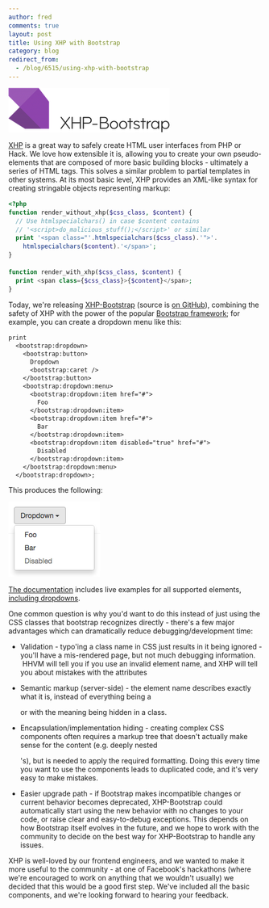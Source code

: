 ```yaml
---
author: fred
comments: true
layout: post
title: Using XHP with Bootstrap
category: blog
redirect_from:
  - /blog/6515/using-xhp-with-bootstrap
---
```


![xhpbootstrap_logo_blacktext](/static/images/posts/xhpbootstrap_logo_blacktext.png)

[XHP](https://github.com/facebook/xhp) is a great way to safely create HTML user interfaces from PHP or Hack. We love how extensible it is, allowing you to create your own pseudo-elements that are composed of more basic building blocks - ultimately a series of HTML tags. This solves a similar problem to partial templates in other systems. At its most basic level, XHP provides an XML-like syntax for creating stringable objects representing markup:

<!--truncate-->

```php
<?php
function render_without_xhp($css_class, $content) {
  // Use htmlspecialchars() in case $content contains
  // '<script>do_malicious_stuff();</script>' or similar
  print '<span class="'.htmlspecialchars($css_class).'">'.
    htmlspecialchars($content).'</span>';
}

function render_with_xhp($css_class, $content) {
  print <span class={$css_class}>{$content}</span>;
}
```


Today, we're releasing [XHP-Bootstrap](http://bootstrap.hhvm.com) (source is [on GitHub](https://github.com/hhvm/xhp-bootstrap)), combining the safety of XHP with the power of the popular [Bootstrap framework](http://getbootstrap.com/); for example, you can create a dropdown menu like this:

```
print
  <bootstrap:dropdown>
    <bootstrap:button>
      Dropdown
      <bootstrap:caret />
    </bootstrap:button>
    <bootstrap:dropdown:menu>
      <bootstrap:dropdown:item href="#">
        Foo
      </bootstrap:dropdown:item>
      <bootstrap:dropdown:item href="#">
        Bar
      </bootstrap:dropdown:item>
      <bootstrap:dropdown:item disabled="true" href="#">
        Disabled
      </bootstrap:dropdown:item>
    </bootstrap:dropdown:menu>
  </bootstrap:dropdown>;
```

This produces the following:

![Screen Shot 2014-10-21 at 12.30.35 PM](/static/images/posts/Screen-Shot-2014-10-21-at-12.30.35-PM.png)

[The documentation](http://bootstrap.hhvm.com) includes live examples for all supported elements, [including dropdowns](http://bootstrap.hhvm.com/example.php?classname=xhp_bootstrap__dropdown).

One common question is why you'd want to do this instead of just using the CSS classes that bootstrap recognizes directly - there's a few major advantages which can dramatically reduce debugging/development time:


  * Validation - typo'ing a class name in CSS just results in it being ignored - you'll have a mis-rendered page, but not much debugging information.  HHVM will tell you if you use an invalid element name, and XHP will tell you about mistakes with the attributes


  * Semantic markup (server-side) - the element name describes exactly what it is, instead of everything being a <div> or <span> with the meaning being hidden in a class.


  * Encapsulation/implementation hiding - creating complex CSS components often requires a markup tree that doesn't actually make sense for the content (e.g. deeply nested <div>'s), but is needed to apply the required formatting. Doing this every time you want to use the components leads to duplicated code, and it's very easy to make mistakes.


  * Easier upgrade path - if Bootstrap makes incompatible changes or current behavior becomes deprecated, XHP-Bootstrap could automatically start using the new behavior with no changes to your code, or raise clear and easy-to-debug exceptions. This depends on how Bootstrap itself evolves in the future, and we hope to work with the community to decide on the best way for XHP-Bootstrap to handle any issues.


XHP is well-loved by our frontend engineers, and we wanted to make it more useful to the community - at one of Facebook's hackathons (where we're encouraged to work on anything that we wouldn't usually) we decided that this would be a good first step. We've included all the basic components, and we're looking forward to hearing your feedback.
